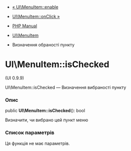 - [« UI\MenuItem::enable](ui-menuitem.enable.md)
- [UI\MenuItem::onClick »](ui-menuitem.onclick.md)

- [PHP Manual](index.md)
- [UI\MenuItem](class.ui-menuitem.md)
- Визначення обраності пункту

# UI\MenuItem::isChecked

(UI 0.9.9)

UI\MenuItem::isChecked — Визначення вибраності пункту

### Опис

public **UI\MenuItem::isChecked**(): bool

Визначити, чи вибрано цей пункт меню

### Список параметрів

Ця функція не має параметрів.
